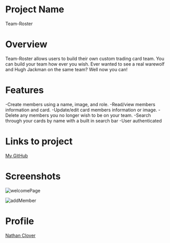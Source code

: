 # Project Name
Team-Roster

# Overview
Team-Roster allows users to build their own custom trading card team. You can build your team how ever you wish. Ever wanted to see a real warewolf and Hugh Jackman on the same team? Well now you can!

# Features

-Create members using a name, image, and role.
-Read/view members information and card.
-Update/edit card members information or image.
-Delete any members you no longer wish to be on your team.
-Search through your cards by name with a built in search bar
-User authenticated

# Links to project
[My GitHub](https://github.com/cloverww04/Team-Roster)

# Screenshots
![welcomePage](https://user-images.githubusercontent.com/84203439/235316948-2c778a37-1bc6-49b6-a3c7-a8713629ef40.PNG) 

![addMember](https://user-images.githubusercontent.com/84203439/235317210-4c97b18b-f6df-4c2c-9119-1cd667762dea.PNG)

# Profile

[Nathan Clover](https://github.com/cloverww04/Team-Roster)

